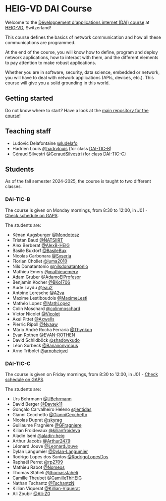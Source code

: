 # HEIG-VD DAI Course
Welcome to the
[Développement d'applications internet (DAI) course](https://gaps.heig-vd.ch/consultation/fiches/uv/uv.php?id=6573)
at [HEIG-VD](https://heig-vd.ch), Switzerland!

This course defines the basics of network communication and how all these
communications are programmed.

At the end of the course, you will know how to define, program and deploy
network applications, how to interact with them, and the different elements to
pay attention to make robust applications.

Whether you are in software, security, data science, embedded or network, you
will have to deal with network applications (APIs, devices, etc.). This course
will give you a solid grounding in this world.

## Getting started

Do not know where to start? Have a look at the
[main repository for the course](https://github.com/heig-vd-dai-course/heig-vd-dai-course)!

## Teaching staff

- Ludovic Delafontaine [@ludelafo](https://github.com/ludelafo/)
- Hadrien Louis [@hadrylouis](https://github.com/hadrylouis) (for class
  [DAI-TIC-B](#dai-tic-b))
- Géraud Silvestri [@GeraudSilvestri](https://github.com/GeraudSilvestri/) (for
  class [DAI-TIC-C](#dai-tic-c))

## Students

As of the fall semester 2024-2025, the course is taught to two different
classes.

### DAI-TIC-B

The course is given on Monday mornings, from 8:30 to 12:00, in J01 -
[Check schedule on GAPS](https://gaps.heig-vd.ch/consultation/horaires/index.php?annee=2024&trimestre=1&type=3&id=49529).

The students are:

<!--
READ ME PLEASE

Add your name in the list in alphabetical order (by last name) in this format:

- First name Last name [@GitHub username](https://github.com/<username>)

It helps us (the teaching staff) searching for someone when grading your work
and answering your questions.
-->

- Kénan Augsburger [@Mondotosz](https://github.com/mondotosz)
- Tristan Baud [@NATSIIRT](https://github.com/NATSIIRT)
- Alex Berberat [@AlexB-HEIG](https://github.com/AlexB-HEIG)
- Basile Buxtorf [@BasileBux](https://github.com/BasileBux)
- Nicolas Carbonara [@Syseria](https://github.com/Syseria)
- Florian Chollet [@luma2010](https://github.com/luma2010)
- Nils Donatantonio [@nilsdonatantonio](https://github.com/nilsdonatantonio)
- Mathieu Emery [@mathieuemery](https://github.com/mathieuemery)
- Adam Gruber [@AdamoElProfesor](https://github.com/AdamoElProfesor)
- Benjamin Kocher [@BKo1706](https://github.com/BKo1706)
- Aude Laydu [@eau2](https://github.com/eau2)
- Antoine Leresche [@A2va](https://github.com/A2va)
- Maxime Lestiboudois [@MaximeLesti](https://github.com/MaximeLesti)
- Mathéo Lopez [@MathLopez](https://github.com/MathLopez)
- Colin Moschard [@colinmoschard](https://github.com/colinmoschard)
- Victor Nicolet [@Vicolet](https://github.com/Vicolet)
- Axel Pittet [@Axwells](https://github.com/Axwells)
- Pierric Ripoll [@Nyaaw](https://github.com/Nyaaw)
- Mário André Rocha Ferraria [@Thynkon](https://github.com/Thynkon)
- Evan Rothen [@EVAN-ROTHEN](https://github.com/EVAN-ROTHEN)
- David Schildböck [@shadowkudo](https://github.com/shadowkudo)
- Léon Surbeck [@Bananonymous](https://github.com/Bananonymous)
- Arno Tribolet [@arnoheigvd](https://github.com/arnoheigvd)

### DAI-TIC-C

The course is given on Friday mornings, from 8:30 to 12:00, in J01 -
[Check schedule on GAPS](https://gaps.heig-vd.ch/consultation/horaires/index.php?annee=2024&trimestre=1&type=3&id=49530).

The students are:

<!--
READ ME PLEASE

Add your name in the list in alphabetical order (by last name) in this format:

- First name Last name [@GitHub username](https://github.com/<username>)

It helps us (the teaching staff) searching for someone when grading your work
and answering your questions.
-->

- Urs Behrmann [@UBehrmann](https://github.com/UBehrmann)
- David Berger [@Davtek11](https://github.com/Davtek11)
- Gonçalo Carvalheiro Heleno [@lentidas](https://github.com/lentidas)
- Gianni Cecchetto [@GianniCecchetto](https://github.com/GianniCecchetto)
- Nicolas Duprat [@skyrag](https://github.com/skyrag)
- Guillaume Fragnière [@GFragniere](https://github.com/GFragniere)
- Kilian Froidevaux [@kilianfroideva](https://github.com/kilianfroideva)
- Aladin Iseni [@aladin-heig](https://github.com/aladin-heig)
- Arthur Jacobs [@Arthur2479](https://github.com/Arthur2479)
- Léonard Jouve [@LeonardJouve](https://github.com/LeonardJouve)
- Dylan Langumier [@Dylan-Langumier](https://github.com/Dylan-Langumier)
- Rodrigo Lopes dos Santos [@RodrigoLopesDos](https://github.com/RodrigoLopesDos)
- Raphaël Perret [@rp2709](https://github.com/rp2709)
- Mathieu Rabot [@Nomeos](https://github.com/Nomeos)
- Thomas Stäheli [@thomasstaheli](https://github.com/thomasstaheli)
- Camille Theubet [@CamilleThHEIG](https://github.com/CamilleThHEIG)
- Nathan Tschantz [@TschantzN](https://github.com/TschantzN)
- Killian Viquerat [@Killian-Viquerat](https://github.com/Killian-Viquerat)
- Ali Zoubir [@Ali-Z0](https://github.com/Ali-Z0)
